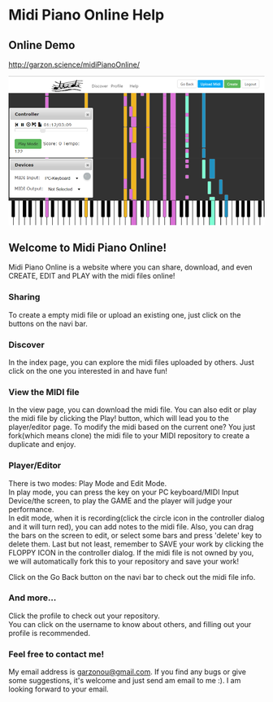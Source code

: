 # Midi Piano Online Help

## Online Demo
http://garzon.science/midiPianoOnline/

![demo](intro.png)

## Welcome to Midi Piano Online!
Midi Piano Online is a website where you can share, download, and even CREATE, EDIT and PLAY with the midi files online!

### Sharing

To create a empty midi file or upload an existing one, just click on the buttons on the navi bar.

### Discover

In the index page, you can explore the midi files uploaded by others. Just click on the one you interested in and have fun!

### View the MIDI file

In the view page, you can download the midi file. You can also edit or play the midi file by clicking the Play! button, which will lead you to the player/editor page. To modify the midi based on the current one? You just fork(which means clone) the midi file to your MIDI repository to create a duplicate and enjoy. 

### Player/Editor

There is two modes: Play Mode and Edit Mode.    
In play mode, you can press the key on your PC keyboard/MIDI Input Device/the screen, to play the GAME and the player will judge your performance.     
In edit mode, when it is recording(click the circle icon in the controller dialog and it will turn red), you can add notes to the midi file. Also, you can drag the bars on the screen to edit, or select some bars and press 'delete' key to delete them. Last but not least, remember to SAVE your work by clicking the FLOPPY ICON in the controller dialog. If the midi file is not owned by you, we will automatically fork this to your repository and save your work!      

Click on the Go Back button on the navi bar to check out the midi file info.

### And more...

Click the profile to check out your repository.     
You can click on the username to know about others, and filling out your profile is recommended.

### Feel free to contact me!

My email address is garzonou@gmail.com. If you find any bugs or give some suggestions, it's welcome and just send am email to me :). I am looking forward to your email.
